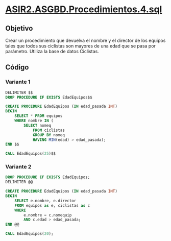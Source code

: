 # [ASIR2.ASGBD.Procedimientos.4.sql](../sqls/ASIR2.ASGBD.Procedimientos.4.sql)

## Objetivo
Crear un procedimiento que devuelva el nombre y el director de los equipos tales que todos sus ciclistas son mayores de una edad que se pasa por parámetro. Utiliza la base de datos Ciclistas.
## Código 
### Variante 1
```sql
DELIMITER $$
DROP PROCEDURE IF EXISTS EdadEquipos$$

CREATE PROCEDURE EdadEquipos (IN edad_pasada INT)
BEGIN
	SELECT * FROM equipos
	WHERE nombre IN (
		SELECT nomeq
			FROM ciclistas
			GROUP BY nomeq
			HAVING MIN(edad) > edad_pasada);
END $$

CALL EdadEquipos(25)$$
```
### Variante 2

```sql
DROP PROCEDURE IF EXISTS EdadEquipos;
DELIMITER @@

CREATE PROCEDURE EdadEquipos (IN edad_pasada INT)
BEGIN
    SELECT e.nombre, e.director
    FROM equipos as e, ciclistas as c
    WHERE 
		e.nombre = c.nomequip
        AND c.edad > edad_pasada;
END @@

CALL EdadEquipos(20);
```
